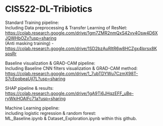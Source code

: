# CIS522-DL-Tribiotics

Standard Training pipeline: <br/>
Including Data preprocessing & Transfer Learning of ResNet:  <br/>
https://colab.research.google.com/drive/1gm7ZMR2nmQxS42vv4Osw4D6XJQWHbOZv?usp=sharing <br/>
(Anti masking training) - https://colab.research.google.com/drive/1SD2bzAuRItR6w8HCZgx4lprsx8KspsRr <br/>

Baseline visualization & GRAD-CAM pipeline: <br/>
Including Baseline CNN filters visualization & GRAD-CAM method:<br/>
https://colab.research.google.com/drive/1_7ubTDYWu7CzmX98T-S7cEpqbeaUjI7L?usp=sharing<br/>

SHAP pipeline & results:<br/>
https://colab.research.google.com/drive/1gA9Ti6JHqzEFF_uBe-ryWkiHOAlFc71a?usp=sharing <br/>

Machine Learning pipeline:<br/>
including logistic regression & random forest:<br/>
ML_Baseline.ipynb & Dataset_Exploration.ipynb within this github.
